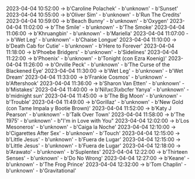 2023-04-04 10:52:00 -> b'Caroline Polachek' - b'unknown' - b'Sunset'
2023-04-04 10:55:00 -> b'Oliver Sim' - b'unknown' - b'Run The Credits'
2023-04-04 10:59:00 -> b'Beach Bunny' - b'unknown' - b'Oxygen'
2023-04-04 11:02:00 -> b'The Smile' - b'unknown' - b'The Smoke'
2023-04-04 11:06:00 -> b'Khruangbin' - b'unknown' - b'Mariella'
2023-04-04 11:07:00 -> b'Wet Leg' - b'unknown' - b'Chaise Longue'
2023-04-04 11:10:00 -> b'Death Cab for Cutie' - b'unknown' - b'Here to Forever'
2023-04-04 11:18:00 -> b'Phoebe Bridgers' - b'unknown' - b'Sidelines'
2023-04-04 11:22:00 -> b'Phoenix' - b'unknown' - b'Tonight (con Ezra Koenig)'
2023-04-04 11:26:00 -> b'Orville Peck' - b'unknown' - b'The Curse of the Blackened Eye'
2023-04-04 11:30:00 -> b'Wet Leg' - b'unknown' - b'Wet Dream'
2023-04-04 11:33:00 -> b'Frankie Cosmos' - b'unknown' - b'Aftershook'
2023-04-04 11:36:00 -> b'Sharon Van Etten' - b'unknown' - b'Mistakes'
2023-04-04 11:40:00 -> b'Nil\xc3\xbcfer Yanya' - b'unknown' - b'midnight sun'
2023-04-04 11:45:00 -> b'The Big Moon' - b'unknown' - b'Trouble'
2023-04-04 11:49:00 -> b'Gorillaz' - b'unknown' - b'New Gold (con Tame Impala y Bootie Brown)'
2023-04-04 11:52:00 -> b'Katy J Pearson' - b'unknown' - b'Talk Over Town'
2023-04-04 11:58:00 -> b'The 1975' - b'unknown' - b"I'm in Love with You"
2023-04-04 12:02:00 -> b'Los Mesoneros' - b'unknown' - b'Caiga la Noche'
2023-04-04 12:10:00 -> b'Cigarettes After Sex' - b'unknown' - b'Touch'
2023-04-04 12:15:00 -> b'Little Jesus' - b'unknown' - b'Fuera de Lugar'
2023-04-04 12:15:00 -> b'Little Jesus' - b'unknown' - b'Fuera de Lugar'
2023-04-04 12:18:00 -> b'Arawato' - b'unknown' - b'Suplentes'
2023-04-04 12:22:00 -> b'Thirteen Senses' - b'unknown' - b'Do No Wrong'
2023-04-04 12:27:00 -> b'Keane' - b'unknown' - b'The Frog Prince'
2023-04-04 12:32:00 -> b'Tom Chaplin' - b'unknown' - b'Gravitational'
